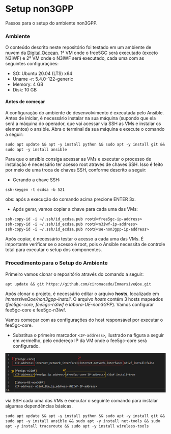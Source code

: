 # Setup non3GPP
Passos para o setup do ambiente non3GPP.

### Ambiente
O conteúdo descrito neste repositório foi testado em um ambiente de nuvem da [Digital Occean](https://www.digitalocean.com/). 1ª VM onde o free5GC será executado (exceto N3IWF) e 2ª VM onde o N3IWF será executado, cada uma com as seguintes configurações:

* SO: Ubuntu 20.04 (LTS) x64
* Uname -r: 5.4.0-122-generic
* Memory: 4 GB
* Disk: 10 GB

#### Antes de começar
A configuração do ambiente de desenvolvimento é executada pelo Ansible. Antes de iniciar, é necessário instalar na sua máquina (supondo que ela será a máquina do operador, que vai acessar via SSH as VMs e instalar os elementos) o ansible. Abra o terminal da sua máquina e execute o comando a seguir:
```
sudo apt update && apt -y install python && sudo apt -y install git && sudo apt -y install ansible
```

Para que o ansible consiga acessar as VMs e executar o processo de instalação é necessário ter acesso root através de chaves SSH.  Isso é feito por meio de uma troca de chaves SSH, conforme descrito a seguir:

* Gerando a chave SSH:
```
ssh-keygen -t ecdsa -b 521
```
obs: após a execução do comando acima precione ENTER 3x.

* Após gerar, vamos copiar a chave para cada uma das VMs:
```
ssh-copy-id -i ~/.ssh/id_ecdsa.pub root@<free5gc-ip-address>
ssh-copy-id -i ~/.ssh/id_ecdsa.pub root@<n3iwf-ip-address>
ssh-copy-id -i ~/.ssh/id_ecdsa.pub root@<ue-non3gpp-ip-address>
```

Após copiar, é necessário testar o acesso a cada uma das VMs. É importante verificar se o acesso é root, pois o Ansible necessita de controle total para executar o setup dos componentes.


### Procedimento para o Setup do Ambiente
Primeiro vamos clonar o repositório através do comando a seguir:
```
apt update && git https://github.com/ciromacedo/ImmersiveQoe.git 
```

Após clonar o projeto, é necessário editar o arquivo **hosts**, localizado em _ImmersiveQoe/non3gpp-install_. O arquivo _hosts_ contém 3 hosts mapeados (_fee5gc-core_, _fee5gc-n3iwf_ e _labora-UE-non3GPP_). Vamos configurar fee5gc-core e fee5gc-n3iwf.

Vamos começar com as configurações do host responsável por executar o fee5gc-core.
* Substitua o primeiro marcador ```<IP-address>```, ilustrado na figura a seguir em vermelho, pelo endereço IP da VM onde o fee5gc-core será configurado.
<p align="center">
    <img src="../images/ip_free5gc_hosts.png"/> 
</p>


 via SSH cada uma das VMs e executar o seguinte comando para instalar algumas dependências básicas.

```
sudo apt update && apt -y install python && sudo apt -y install git && sudo apt -y install ansible && sudo apt -y install net-tools && sudo apt -y install traceroute && sudo apt -y install wireless-tools
```